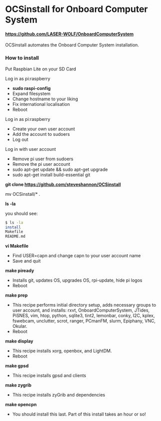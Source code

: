 # OCSinstall for Onboard Computer System

#### https://github.com/LASER-WOLF/OnboardComputerSystem

OCSinstall automates the Onboard Computer System installation.

### How to install

Put Raspbian Lite on your SD Card

Log in as pi:raspberry
 - **sudo raspi-config**
 - Expand filesystem
 - Change hostname to your liking
 - Fix international localisation
 - Reboot

Log in as pi:raspberry
 - Create your own user account
 - Add the account to sudoers
 - Log out

Log in with user account
 - Remove pi user from sudoers
 - Remove the pi user account
 - sudo apt-get update && sudo apt-get upgrade
 - sudo apt-get install build-essential git

**git clone https://github.com/steveshannon/OCSinstall**

mv OCSinstall/* .

**ls -la**

you should see:
```sh
$ ls -la
install
Makefile
README.md
```
**vi Makefile**
 - Find USER=capn and change capn to your user account name
 - Save and quit

**make piready**
 - Installs git, updates OS, upgrades OS, rpi-update, hide pi logos
 - Reboot

**make prep**
 - This recipe performs initial directory setup, adds necessary groups to user account, and installs: rxvt, OnboardComputerSystem, JTides, PiSNES, vim, htop, python, sqlite3, tint2, lemonbar, conky, I2C, kplex, fswebcam, unclutter, scrot, ranger, PCmanFM, slurm, Epiphany, VNC, Okular.
 - Reboot

**make display**
 - This recipe installs xorg, openbox, and LightDM.
 - Reboot

**make gpsd**
 - This recipe installs gpsd and clients

**make zygrib**
 - This recipe installs zyGrib and dependencies

**make opencpn**
 - You should install this last. Part of this install takes an hour or so!

